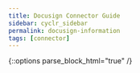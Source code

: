 ```yaml
---
title: Docusign Connector Guide
sidebar: cyclr_sidebar
permalink: docusign-information
tags: [connector]
---
```

{::options parse_block_html="true" /}
